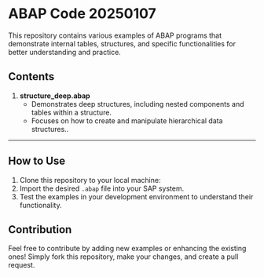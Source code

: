 # ABAP Code 20250107

This repository contains various examples of ABAP programs that demonstrate internal tables, structures, and specific functionalities for better understanding and practice.

## Contents

1. **structure_deep.abap**  
   - Demonstrates deep structures, including nested components and tables within a structure.  
   - Focuses on how to create and manipulate hierarchical data structures..

---

## How to Use

1. Clone this repository to your local machine:
2. Import the desired `.abap` file into your SAP system.
3. Test the examples in your development environment to understand their functionality.

## Contribution

Feel free to contribute by adding new examples or enhancing the existing ones! Simply fork this repository, make your changes, and create a pull request.